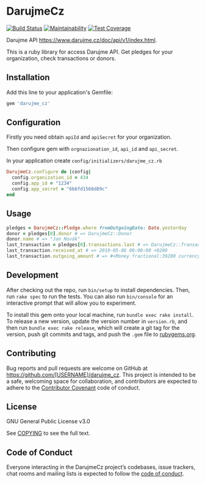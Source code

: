 # DarujmeCz
[![Build Status](https://travis-ci.org/luk4s/darujme_cz.svg?branch=master)](https://travis-ci.org/luk4s/darujme_cz)
[![Maintainability](https://api.codeclimate.com/v1/badges/568759e4ec0a2e1960b2/maintainability)](https://codeclimate.com/github/luk4s/darujme_cz/maintainability)
[![Test Coverage](https://api.codeclimate.com/v1/badges/568759e4ec0a2e1960b2/test_coverage)](https://codeclimate.com/github/luk4s/darujme_cz/test_coverage)

Darujme API https://www.darujme.cz/doc/api/v1/index.html.

This is a ruby library for access Darujme API. Get pledges for your organization, check transactions or donors.

## Installation

Add this line to your application's Gemfile:

```ruby
gem 'darujme_cz'
```
## Configuration

Firstly you need obtain `apiId` and `apiSecret` for your organization.

Then configure gem with `orgnazionation_id`, `api_id` and `api_secret`.

In your application create `config/initializers/darujme_cz.rb`

```ruby
DarujmeCz.configure do |config|
  config.organization_id = 434
  config.app_id = "1234"
  config.app_secret = "6b6fd1568d89c"
end
```

## Usage

```ruby
pledges = DarujmeCz::Pledge.where fromOutgoingDate: Date.yesterday
donor = pledges[0].donor # => DarujmeCz::Donor
donor.name # => "Jan Novák"
last_transaction = pledges[0].transactions.last # => DarujmeCz::Transaction
last_transaction.received_at # => 2019-05-06 00:00:00 +0200
last_transaction.outgoing_amount # => #<Money fractional:39200 currency:CZK>
```

## Development

After checking out the repo, run `bin/setup` to install dependencies. Then, run `rake spec` to run the tests. You can also run `bin/console` for an interactive prompt that will allow you to experiment.

To install this gem onto your local machine, run `bundle exec rake install`. To release a new version, update the version number in `version.rb`, and then run `bundle exec rake release`, which will create a git tag for the version, push git commits and tags, and push the `.gem` file to [rubygems.org](https://rubygems.org).

## Contributing

Bug reports and pull requests are welcome on GitHub at https://github.com/[USERNAME]/darujme_cz. This project is intended to be a safe, welcoming space for collaboration, and contributors are expected to adhere to the [Contributor Covenant](http://contributor-covenant.org) code of conduct.

## License

GNU General Public License v3.0

See [COPYING](./COPYING) to see the full text.

## Code of Conduct

Everyone interacting in the DarujmeCz project’s codebases, issue trackers, chat rooms and mailing lists is expected to follow the [code of conduct](https://github.com/[USERNAME]/darujme_cz/blob/master/CODE_OF_CONDUCT.md).
